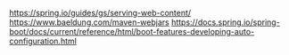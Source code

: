https://spring.io/guides/gs/serving-web-content/
https://www.baeldung.com/maven-webjars
https://docs.spring.io/spring-boot/docs/current/reference/html/boot-features-developing-auto-configuration.html